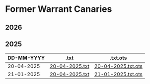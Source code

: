 # Former Warrant Canaries

## 2026

## 2025

| DD-MM-YYYY | .txt | .txt.ots |
| --- | --- | --- |
| 20-04-2025 | [20-04-2025.txt](./20-04-2025.txt) | [20-04-2025.txt.ots](./20-04-2025.txt.ots) |
| 21-01-2025 | [20-04-2025.txt](./21-01-2025.txt) | [21-01-2025.txt.ots](../canary.txt.ots) |
